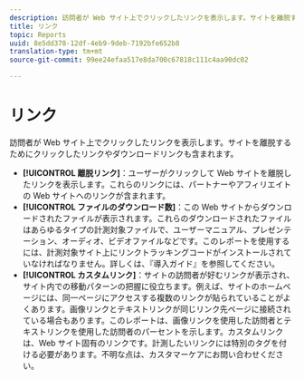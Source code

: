 ```yaml
---
description: 訪問者が Web サイト上でクリックしたリンクを表示します。サイトを離脱するためにクリックしたリンクやダウンロードリンクも含まれます。
title: リンク
topic: Reports
uuid: 8e5dd378-12df-4eb9-9deb-7192bfe652b8
translation-type: tm+mt
source-git-commit: 99ee24efaa517e8da700c67818c111c4aa90dc02

---
```



# リンク

訪問者が Web サイト上でクリックしたリンクを表示します。サイトを離脱するためにクリックしたリンクやダウンロードリンクも含まれます。

* **[!UICONTROL 離脱リンク]**：ユーザーがクリックして Web サイトを離脱したリンクを表示します。これらのリンクには、パートナーやアフィリエイトの Web サイトへのリンクが含まれます。
* **[!UICONTROL ファイルのダウンロード数]**：この Web サイトからダウンロードされたファイルが表示されます。これらのダウンロードされたファイルはあらゆるタイプの計測対象ファイルで、ユーザーマニュアル、プレゼンテーション、オーディオ、ビデオファイルなどです。このレポートを使用するには、計測対象サイト上にリンクトラッキングコードがインストールされていなければなりません。詳しくは、『導入ガイド』を参照してください。
* **[!UICONTROL カスタムリンク]**：サイトの訪問者が好むリンクが表示され、サイト内での移動パターンの把握に役立ちます。例えば、サイトのホームページには、同一ページにアクセスする複数のリンクが貼られていることがよくあります。画像リンクとテキストリンクが同じリンク先ページに接続されている場合もあります。このレポートは、画像リンクを使用した訪問者とテキストリンクを使用した訪問者のパーセントを示します。カスタムリンクは、Web サイト固有のリンクです。計測したいリンクには特別のタグを付ける必要があります。不明な点は、カスタマーケアにお問い合わせください。

